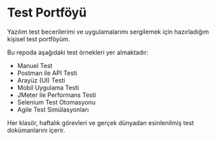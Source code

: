 #  Test Portföyü

Yazılım test becerilerimi ve uygulamalarımı sergilemek için hazırladığım kişisel test portföyüm.

Bu repoda aşağıdaki test örnekleri yer almaktadır:

- Manuel Test  
- Postman ile API Testi  
- Arayüz (UI) Testi  
- Mobil Uygulama Testi
- JMeter ile Performans Testi
- Selenium Test Otomasyonu 
- Agile Test Simülasyonları

Her klasör, haftalık görevleri ve gerçek dünyadan esinlenilmiş test dokümanlarını içerir.
